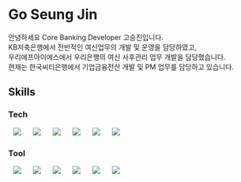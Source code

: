 # Go Seung Jin

안녕하세요 Core Banking Developer 고승진입니다.
<br>
KB저축은행에서 전반적인 여신업무의 개발 및 운영을 담당하였고,
<br>
우리에프아이에스에서 우리은행의 여신 사후관리 업무 개발을 담당했습니다.
<br>
현재는 한국씨티은행에서 기업금융전산 개발 및 PM 업무를 담당하고 있습니다.
<br>

## Skills

### Tech
<img src="http://img.shields.io/badge/-C-A8B9CC?style=for-the-badge&logo=C&logoColor=white"
style="height : auto; margin-left : 10px; margin-right : 10px;"/>
<img src="http://img.shields.io/badge/-Oracle-F80000?style=for-the-badge&logo=ORACLE&logoColor=white"
style="height : auto; margin-left : 10px; margin-right : 10px;"/>
<img src="http://img.shields.io/badge/-Java-007396?style=for-the-badge&logo=JAVA&logoColor=white"
style="height : auto; margin-left : 10px; margin-right : 10px;"/>
<img src="http://img.shields.io/badge/-HTML5-E34F26?style=for-the-badge&logo=HTML5&logoColor=white"
style="height : auto; margin-left : 10px; margin-right : 10px;"/>
<img src="http://img.shields.io/badge/-JAVASCRIPT-F7DF1E?style=for-the-badge&logo=JAVASCRIPT&logoColor=white"
style="height : auto; margin-left : 10px; margin-right : 10px; color : white"/>
<img src="http://img.shields.io/badge/-Python-3776AB?style=for-the-badge&logo=PYTHON&logoColor=white"
style="height : auto; margin-left : 10px; margin-right : 10px; color : white"/>

### Tool
<img src="http://img.shields.io/badge/-ECLIPSE-2C2255?style=for-the-badge&logo=Eclipse IDE&logoColor=white"
style="height : auto; margin-left : 10px; margin-right : 10px;"/>
<img src="http://img.shields.io/badge/-UNIX-4479A1?style=for-the-badge&"
style="height : auto; margin-left : 10px; margin-right : 10px;"/>
<img src="http://img.shields.io/badge/-Delphi-EE1F35?style=for-the-badge&logo=DELPHI&logoColor=white"
style="height : auto; margin-left : 10px; margin-right : 10px;"/>
<img src="http://img.shields.io/badge/-Xframe-4FC08D?style=for-the-badge&logo=appveyor&logo=XFRAME&logoColor=white"
style="height : auto; margin-left : 10px; margin-right : 10px;"/>
<img src="http://img.shields.io/badge/-VSCODE-007ACC?style=for-the-badge&logo=Visual Studio Code&logoColor=white"
style="height : auto; margin-left : 10px; margin-right : 10px;"/>
<img src="http://img.shields.io/badge/-IntelliJ IDEA-000000?style=for-the-badge&logo=INTELLIJ&logoColor=white"
style="height : auto; margin-left : 10px; margin-right : 10px;"/>
